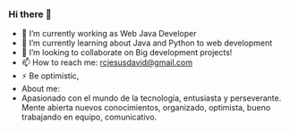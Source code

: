 ### Hi there 👋

<!--
**rcjesusdavid/rcjesusdavid** is a ✨ _special_ ✨ repository because its `README.md` (this file) appears on your GitHub profile.-->

- 🔭 I’m currently working as Web Java Developer 
- 🌱 I’m currently learning about Java and Python to web development
- 👯 I’m looking to collaborate on Big development projects! 
- 📫 How to reach me: rcjesusdavid@gmail.com
- ⚡ Be optimistic,
- About me:
- Apasionado con el mundo de la tecnología, entusiasta y perseverante. Mente abierta nuevos conocimientos, organizado, optimista, bueno trabajando en equipo, comunicativo.

